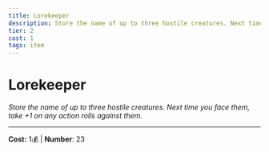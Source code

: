 ```yaml
---
title: Lorekeeper
description: Store the name of up to three hostile creatures. Next time you face them, take +1 on any action rolls against them.
tier: 2
cost: 1
tags: item
---
```

# Lorekeeper

_Store the name of up to three hostile creatures. Next time you face them, take +1 on any action rolls against them._

___
**Cost:** 1💰 | **Number**: 23
